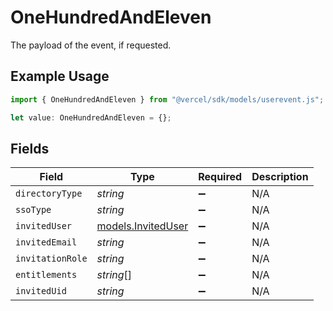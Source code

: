 # OneHundredAndEleven

The payload of the event, if requested.

## Example Usage

```typescript
import { OneHundredAndEleven } from "@vercel/sdk/models/userevent.js";

let value: OneHundredAndEleven = {};
```

## Fields

| Field                                          | Type                                           | Required                                       | Description                                    |
| ---------------------------------------------- | ---------------------------------------------- | ---------------------------------------------- | ---------------------------------------------- |
| `directoryType`                                | *string*                                       | :heavy_minus_sign:                             | N/A                                            |
| `ssoType`                                      | *string*                                       | :heavy_minus_sign:                             | N/A                                            |
| `invitedUser`                                  | [models.InvitedUser](../models/inviteduser.md) | :heavy_minus_sign:                             | N/A                                            |
| `invitedEmail`                                 | *string*                                       | :heavy_minus_sign:                             | N/A                                            |
| `invitationRole`                               | *string*                                       | :heavy_minus_sign:                             | N/A                                            |
| `entitlements`                                 | *string*[]                                     | :heavy_minus_sign:                             | N/A                                            |
| `invitedUid`                                   | *string*                                       | :heavy_minus_sign:                             | N/A                                            |